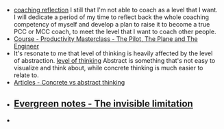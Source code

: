 - [coaching reflection](<coaching reflection.md>) I still that I'm not able to coach as a level that I want. I will dedicate a period of my time to reflect back the whole coaching competency of myself and develop a plan to raise it to become a true PCC or MCC coach, to meet the level that I want to coach other people.
- [Course - Productivity Masterclass - The Pilot, The Plane and The Engineer](<Course - Productivity Masterclass - The Pilot, The Plane and The Engineer.md>)
- It's resonate to me that level of thinking is heavily affected by the level of abstraction. [level of thinking](<level of thinking.md>)
Abstract is something that's not easy to visualize and think about, while concrete thinking is much easier to relate to.
- [Articles - Concrete vs abstract thinking](<Articles - Concrete vs abstract thinking.md>)
- [Evergreen notes - The invisible limitation](<Evergreen notes - The invisible limitation.md>)
    - 
- 
